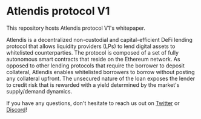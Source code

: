 # Atlendis protocol V1

This repository hosts Atlendis protocol V1's whitepaper.  

Atlendis is a decentralized non-custodial and capital-efficient DeFi lending protocol that allows liquidity providers (LPs) to lend digital assets to whitelisted counterparties. The protocol is composed of a set of fully autonomous smart contracts that reside on the Ethereum network. As opposed to other lending protocols that require the borrower to deposit collateral, Atlendis enables whitelisted borrowers to borrow without posting any collateral upfront. The unsecured nature of the loan exposes the lender to credit risk that is rewarded with a yield determined by the market's supply/demand dynamics. 

If you have any questions, don't hesitate to reach us out on [Twitter](https://twitter.com/AtlendisLabs) or [Discord](https://discord.gg/DPPNH8Nc)!
